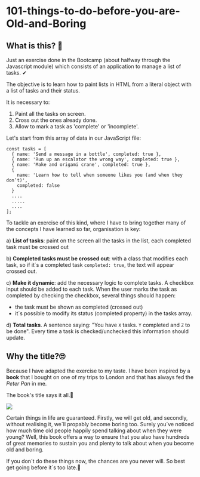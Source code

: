 # 101-things-to-do-before-you-are-Old-and-Boring

## What is this? 👀

Just an exercise done in the Bootcamp (about halfway through the Javascript module) which consists of an application to manage a list of tasks. ✔

The objective is to learn how to paint lists in HTML from a literal object with a list of tasks and their status.

It is necessary to:

1. Paint all the tasks on screen.
1. Cross out the ones already done.
1. Allow to mark a task as 'complete' or 'incomplete'.

Let's start from this array of data in our JavaScript file:

```
const tasks = [
  { name: 'Send a message in a bottle', completed: true },
  { name: 'Run up an escalator the wrong way', completed: true },
  { name: 'Make and origami crane', completed: true },
  {
    name: 'Learn how to tell when someone likes you (and when they don’t)',
    completed: false
  }
  ....
  .....
  ....
];
```

To tackle an exercise of this kind, where I have to bring together many of the concepts I have learned so far, organisation is key:

a) **List of tasks**: paint on the screen all the tasks in the list, each completed task must be crossed out

b) **Completed tasks must be crossed out**: with a class that modifies each task, so if it´s a completed task ``completed: true``, the text will appear crossed out.

c) **Make it dynamic**: add the necessary logic to complete tasks. A checkbox input should be added to each task. When the user marks the task as completed by checking the checkbox, several things should happen:

- the task must be shown as completed (crossed out)
- it´s possible to modify its status (completed property) in the tasks array.

d) **Total tasks**. A sentence saying: "You have ``X`` tasks. ``Y`` completed and ``Z`` to be done". Every time a task is checked/unchecked this information should update.

## Why the title?🙄

Because I have adapted the exercise to my taste. I have been inspired by a **book** that I bought on one of my trips to London and that has always fed the _Peter Pan_ in me.

The book's title says it all.📕

![](https://images-na.ssl-images-amazon.com/images/I/4109V59AF+L.jpg)

Certain things in life are guaranteed. Firstly, we will get old, and secondly, without realising it, we´ll propably become boring too. Surely you´ve noticed how much time old people happily spend talking about when they were young? Well, this book offers a way to ensure that you also have hundreds of great memories to sustain you and plenty to talk about when you become old and boring. 

If you don´t do these things now, the chances are you never will. So best get going before it´s too late.👅



